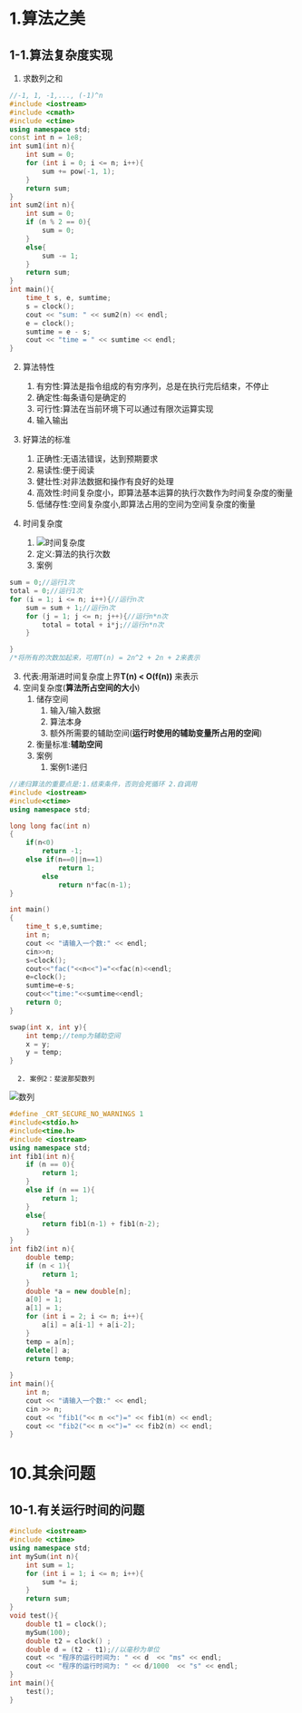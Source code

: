 # 1.算法之美 
## 1-1.算法复杂度实现
1. 求数列之和
```cpp
//-1, 1, -1,..., (-1)^n
#include <iostream>
#include <cmath>
#include <ctime>
using namespace std;
const int n = 1e8;
int sum1(int n){
    int sum = 0;
    for (int i = 0; i <= n; i++){
        sum += pow(-1, 1);
    }
    return sum;
}
int sum2(int n){
    int sum = 0;
    if (n % 2 == 0){
        sum = 0;
    }
    else{
        sum -= 1;
    }
    return sum;
}
int main(){
    time_t s, e, sumtime;
    s = clock();
    cout << "sum: " << sum2(n) << endl;
    e = clock();
    sumtime = e - s;
    cout << "time = " << sumtime << endl;
}
```
2. 算法特性
   1. 有穷性:算法是指令组成的有穷序列，总是在执行完后结束，不停止
   2. 确定性:每条语句是确定的
   3. 可行性:算法在当前环境下可以通过有限次运算实现
   4. 输入输出
3. 好算法的标准 
   1. 正确性:无语法错误，达到预期要求
   2. 易读性:便于阅读
   3. 健壮性:对非法数据和操作有良好的处理
   4. 高效性:时间复杂度小，即算法基本运算的执行次数作为时间复杂度的衡量
   5. 低储存性:空间复杂度小,即算法占用的空间为空间复杂度的衡量

4. 时间复杂度
   1. ![时间复杂度](../pictures/时间复杂度.png)
   2. 定义:算法的执行次数
   3. 案例
```cpp
sum = 0;//运行1次
total = 0;//运行1次
for (i = 1; i <= n; i++){//运行n次
    sum = sum + 1;//运行n次
    for (j = 1; j <= n; j++){//运行n*n次
        total = total + i*j;//运行n*n次
    }

}
/*将所有的次数加起来，可用T(n) = 2n^2 + 2n + 2来表示
```
   3. 代表:用渐进时间复杂度上界**T(n) < O(f(n))** 来表示
5. 空间复杂度(**算法所占空间的大小**)
   1. 储存空间
      1. 输入/输入数据
      2. 算法本身
      3. 额外所需要的辅助空间(**运行时使用的辅助变量所占用的空间**)
   2. 衡量标准:**辅助空间**
   3. 案例
      1. 案例1:递归
```cpp
//递归算法的重要点是:1.结束条件，否则会死循环 2.自调用
#include <iostream>
#include<ctime>
using namespace std;

long long fac(int n)
{
    if(n<0)
        return -1;
    else if(n==0||n==1)
            return 1;
        else
            return n*fac(n-1);
}

int main()
{
    time_t s,e,sumtime;
    int n;
    cout << "请输入一个数:" << endl;
    cin>>n;
    s=clock();
    cout<<"fac("<<n<<")="<<fac(n)<<endl;
    e=clock();
    sumtime=e-s;
    cout<<"time:"<<sumtime<<endl;
    return 0;
}
```

```cpp
swap(int x, int y){
    int temp;//temp为辅助空间
    x = y;
    y = temp;
}
```
      2. 案例2：斐波那契数列
![数列](../pictures/斐波那契数列.png)
```cpp
#define _CRT_SECURE_NO_WARNINGS 1
#include<stdio.h>
#include<time.h>
#include <iostream>
using namespace std;
int fib1(int n){
    if (n == 0){
        return 1;
    }
    else if (n == 1){
        return 1;
    }
    else{
        return fib1(n-1) + fib1(n-2);
    }
}
int fib2(int n){
    double temp;
    if (n < 1){
        return 1; 
    }
    double *a = new double[n];
    a[0] = 1;
    a[1] = 1;
    for (int i = 2; i <= n; i++){
        a[i] = a[i-1] + a[i-2];
    }
    temp = a[n];
    delete[] a;
    return temp;    
    
}
int main(){
    int n;
    cout << "请输入一个数:" << endl;
    cin >> n;
    cout << "fib1("<< n <<")=" << fib1(n) << endl; 
    cout << "fib2("<< n <<")=" << fib2(n) << endl; 
}
```

# 10.其余问题
## 10-1.有关运行时间的问题
```cpp
#include <iostream>
#include <ctime>
using namespace std;
int mySum(int n){
    int sum = 1;
    for (int i = 1; i <= n; i++){
        sum *= i;
    }
    return sum;
}
void test(){
    double t1 = clock();
    mySum(100);
    double t2 = clock() ;
    double d = (t2 - t1);//以毫秒为单位
    cout << "程序的运行时间为: " << d  << "ms" << endl;
    cout << "程序的运行时间为: " << d/1000  << "s" << endl;
}
int main(){
    test();
}
```